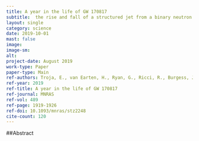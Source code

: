 ```yaml
---
title: A year in the life of GW 170817
subtitle:  the rise and fall of a structured jet from a binary neutron star merger
layout: single
category: science
date: 2019-10-01
mast: false
image: 
image-sm: 
alt: 
project-date: August 2019
work-type: Paper
paper-type: Main
ref-authors: Troja, E., van Earten, H., Ryan, G., Ricci, R., Burgess, J.M., et al.
ref-year: 2019
ref-title: A year in the life of GW 170817
ref-journal: MNRAS
ref-vol: 489
ref-page: 1919-1926
ref-doi: 10.1093/mnras/stz2248
cite-count: 120
---
```



##Abstract
